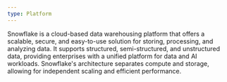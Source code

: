 ```yaml
---
type: Platform
---
```


Snowflake is a cloud-based data warehousing platform that offers a scalable, secure, and easy-to-use solution for storing, processing, and analyzing data. It supports structured, semi-structured, and unstructured data, providing enterprises with a unified platform for data and AI workloads. Snowflake's architecture separates compute and storage, allowing for independent scaling and efficient performance.